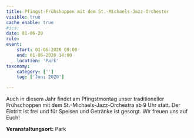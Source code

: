 ```yaml
---
title: Pfingst-Frühshoppen mit dem St.-Michaels-Jazz-Orchester
visible: true
cache_enable: true
#ics: 
date: 01-06-20
rule: 
event:
	start: 01-06-2020 09:00
	end: 01-06-2020 14:00
	location: 'Park'
taxonomy:
	category: ['']
	tag: ['Juni 2020']

---
```

Auch in diesem Jahr findet am Pfingstmontag unser traditioneller Frühschoppen mit dem St.-Michaels-Jazz-Orchestra ab 9 Uhr statt. Der Eintritt ist frei und für Speisen und Getränke ist gesorgt. Wir freuen uns auf Euch!


**Veranstaltungsort:** Park

